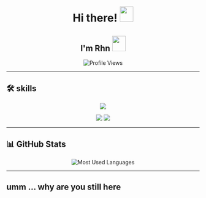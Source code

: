 <h1 align="center">Hi there! <img src="https://emoji.discadia.com/emojis/628498ba-d3e1-4722-99d2-a09a3c0b6866.gif" width="35" height="40" /></h1>
<h2 align="center">I'm Rhn <img src="https://emoji.discadia.com/emojis/ea6c05ba-b9ea-48b7-872b-cfed6fe8653f.gif" width="35" height="40" /></h2>



<p align="center">
  <img src="https://komarev.com/ghpvc/?username=RealRahan&label=Profile+Views&color=8ae009&style=flat-square" alt="Profile Views" />
</p>

---



## 🛠️ skills  
<p align="center">
  <img src="https://img.shields.io/badge/HTML5-%23E34F26.svg?style=for-the-badge&logo=html5&logoColor=white" />
<p align="center">
  <img src="https://img.shields.io/badge/python-3670A0?style=for-the-badge&logo=python&logoColor=ffdd54" />
  <img src="https://img.shields.io/badge/CSS3-%231572B6.svg?style=for-the-badge&logo=css3&logoColor=white" />
 
---

## 📊 GitHub Stats  
<div align="center">
 
  <img src="https://github-readme-stats.vercel.app/api/top-langs?username=RealRahan&show_icons=true&locale=en&layout=compact&theme=tokyonight&hide_border=true" alt="Most Used Languages" />
</div>

---


  
umm ... why are you still here
---

